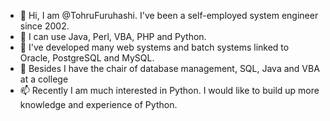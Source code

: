- 👋 Hi, I am @TohruFuruhashi. I've been a self-employed system engineer since 2002.
- 👀 I can use Java, Perl, VBA, PHP and Python.
- 🌱 I've developed many web systems and batch systems linked to Oracle, PostgreSQL and MySQL.
- 💞️ Besides I have the chair of database management, SQL, Java and VBA at a college 
- 📫 Recently I am much interested in Python. I would like to build up more knowledge and experience of Python.
